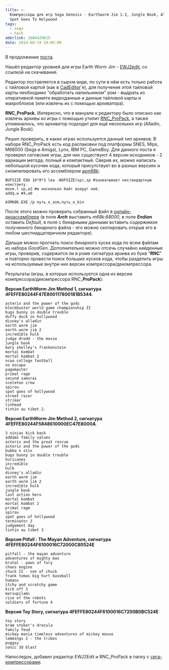 ```yaml
---
title: >-
  Компрессоры для игр Sega Genesis - Earthworm Jim 1-2, Jungle Book, Alladin,
  Spot Goes To Holywood
tags:
  - sega
  - hack
abbrlink: 1604429615
date: 2014-08-19 19:05:00
---
```

В продолжение [поста](http://spiiin.livejournal.com/76109.html).

Нашёл редактор уровней для игры Earth Worm Jim - [EWJ2edit](https://www.youtube.com/watch?v=itIvzBWZcY8), со ссылкой на скачивание.

Редактор поставляется в сыром виде, по сути в нём есть только работа с тайловой картой (как в [CadEditor](http://spiiin.livejournal.com/79971.html)'е), для получения этой тайловой карты необходимо "обработать напильником" ром - выдрать из оперативной памяти видеоданные и данные тайловой карты и макроблоков (или извлечь их с помощью архиватора).

**RNC\_ProPack.** Интересно, что в мануале к редактору было описано как извлечь архивы из игры с помощью утилит [RNC\_ProPack](http://aminet.net/package/util/pack/RNC_ProPack), а также упоминалось, что архиватор подходит для ещё нескольких игр (Alladin, Jungle Book).

Решил проверить, в каких играх используется данный тип архивов. В наборе RNC\_ProPack есть код распаковки под платформы SNES, Mips, M68000 (Sega и Amiga), Lynx, IBM PC, GameBoy. Для данного поста я проверял сеговские игры, для них существуют 4 версии исходников - 2 вариации метода, полный и компактный. Сверив их, можно написать небольшой кусочек кода, который присутствует во в разных версиях и скомпилировать его ассемблером [asm68k](http://elektropage.ru/publ/programmy_dlja_romkhakinga/asm_disasm_etc/asm68k_assembler_dlja_m68000/39-1-0-141):
``` 
BUFSIZE EQU 16*8*3 lea -BUFSIZE(sp),sp #захватывает нестандартную константу.
move.l sp,a2 #и несколько байт вокруг неё. 
addq.w #4,a0
```

```
ASM68K.EXE /p путь_к_asm,путь_к_bin
```
После этого можно проверить собранный файл в [онлайн-дизассемблере](http://www.onlinedisassembler.com/odaweb/#view/tab-assembly/offset/00000000) (в поле ***Arch*** выставить *m68k:68000*, в поле ***Endian*** оставить *Default*, в поле с бинарными данными вставить содержимое полученного бинарного файла - его можно скопировать открыв его в любом шестнадцатеричном редакторе).

Дальше можно прогнать поиск бинарного куска кода по всем файлам из набора *GoodGen*. Дополнительно можно отсечь случайно найденные игры, проверив, содержится ли в роме сигнатура архива из букв "**RNC**" и повторно провести поиск больших кусков кода, чтобы разделить игры на используемые внутри них версии компрессора/декомпрессора.

Результаты (игры, в которых используется одна из версии компрессора/декомпрессора RNC\_**ProPack**):

**Версия EarthWorm Jim Method 1, сигнатура 4FEFFE80244F47E800117800181B5344.**
```
asterix and the power of the gods
blockbuster world game championship II
bugs bunny in double trouble
duffy duck in hollywood
disney's alladin
earth worm jim
earth worm jim 2
incredible hulk
judge dredd - the movie
jungle book
mary shelley's frankenstein
mortal kombat
mortal kombat 2
ncaa college football
no escape
pagemaster
primal rage
second samurai
sceleton crew
spirou
spot goes of hollywood
street racer
striker
tinhead
tintin au tibet 2. 
```
**Версия EarthWorm Jim Method 2, сигнатура 4FEFFE80244F5848610000EC47E8000A**.
```
3 ninjas kick back
addams family values
asterix and the great rescue
asterix and the power of the gods
bubba n stix
bugs bunny in double trouble
huricanes
incredible
hulk
disney's alladin
earth worm jim
earth worm jim 2
incredible hulk
jungle book
last action hero
mortal kombat
mortal kombat 2
primal rage
spirou
spot goes of hollywood
terminator 2
judgement day
tintin au tibet 3
```

**Версия Pitfall : The Mayan Adventure, cигнатура 4FEFFE80244F6100016C72000C80524E**
```
pitfall - the mayan adventure
adventures of mighty max
brutal - paws of fury
chaos engine
chuck II - son of chuck
frank tomas big hurt baseball
humans
itchy and scratchy game
kick off 3
marsupilami
rise of the robots
soldiers of fortune 4
```

**Версия Toy Story, сигнатура 4FEFFE80244F6100016C7200B0BC524E**
```
toy story
bram stoker's draсula
family feud
mickey mania timeless adventures of mickey mouse
lemmings 2 - the tribes
puggsy
sonic 3d blast
```

Напоследок, добавил редактор EWJ2Edit и RNC\_ProPack в папку с [сега-компрессорами](https://www.dropbox.com/sh/mn6sanuwtu0gbac/AACBbu3_HlnpyI-3MjeGooxwa).